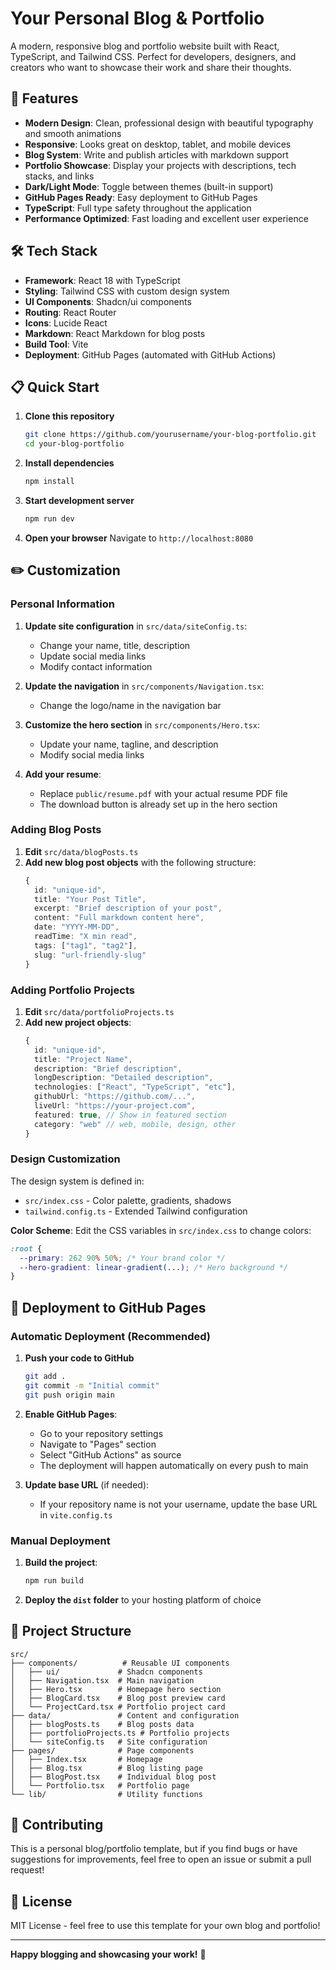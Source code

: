 # Your Personal Blog & Portfolio

A modern, responsive blog and portfolio website built with React, TypeScript, and Tailwind CSS. Perfect for developers, designers, and creators who want to showcase their work and share their thoughts.

## 🚀 Features

- **Modern Design**: Clean, professional design with beautiful typography and smooth animations
- **Responsive**: Looks great on desktop, tablet, and mobile devices
- **Blog System**: Write and publish articles with markdown support
- **Portfolio Showcase**: Display your projects with descriptions, tech stacks, and links
- **Dark/Light Mode**: Toggle between themes (built-in support)
- **GitHub Pages Ready**: Easy deployment to GitHub Pages
- **TypeScript**: Full type safety throughout the application
- **Performance Optimized**: Fast loading and excellent user experience

## 🛠️ Tech Stack

- **Framework**: React 18 with TypeScript
- **Styling**: Tailwind CSS with custom design system
- **UI Components**: Shadcn/ui components
- **Routing**: React Router
- **Icons**: Lucide React
- **Markdown**: React Markdown for blog posts
- **Build Tool**: Vite
- **Deployment**: GitHub Pages (automated with GitHub Actions)

## 📋 Quick Start

1. **Clone this repository**
   ```bash
   git clone https://github.com/yourusername/your-blog-portfolio.git
   cd your-blog-portfolio
   ```

2. **Install dependencies**
   ```bash
   npm install
   ```

3. **Start development server**
   ```bash
   npm run dev
   ```

4. **Open your browser**
   Navigate to `http://localhost:8080`

## ✏️ Customization

### Personal Information

1. **Update site configuration** in `src/data/siteConfig.ts`:
   - Change your name, title, description
   - Update social media links
   - Modify contact information

2. **Update the navigation** in `src/components/Navigation.tsx`:
   - Change the logo/name in the navigation bar

3. **Customize the hero section** in `src/components/Hero.tsx`:
   - Update your name, tagline, and description
   - Modify social media links

4. **Add your resume**:
   - Replace `public/resume.pdf` with your actual resume PDF file
   - The download button is already set up in the hero section

### Adding Blog Posts

1. **Edit** `src/data/blogPosts.ts`
2. **Add new blog post objects** with the following structure:
   ```typescript
   {
     id: "unique-id",
     title: "Your Post Title",
     excerpt: "Brief description of your post",
     content: "Full markdown content here",
     date: "YYYY-MM-DD",
     readTime: "X min read",
     tags: ["tag1", "tag2"],
     slug: "url-friendly-slug"
   }
   ```

### Adding Portfolio Projects

1. **Edit** `src/data/portfolioProjects.ts`
2. **Add new project objects**:
   ```typescript
   {
     id: "unique-id",
     title: "Project Name",
     description: "Brief description",
     longDescription: "Detailed description",
     technologies: ["React", "TypeScript", "etc"],
     githubUrl: "https://github.com/...",
     liveUrl: "https://your-project.com",
     featured: true, // Show in featured section
     category: "web" // web, mobile, design, other
   }
   ```

### Design Customization

The design system is defined in:
- `src/index.css` - Color palette, gradients, shadows
- `tailwind.config.ts` - Extended Tailwind configuration

**Color Scheme**: Edit the CSS variables in `src/index.css` to change colors:
```css
:root {
  --primary: 262 90% 50%; /* Your brand color */
  --hero-gradient: linear-gradient(...); /* Hero background */
}
```

## 🚀 Deployment to GitHub Pages

### Automatic Deployment (Recommended)

1. **Push your code to GitHub**
   ```bash
   git add .
   git commit -m "Initial commit"
   git push origin main
   ```

2. **Enable GitHub Pages**:
   - Go to your repository settings
   - Navigate to "Pages" section
   - Select "GitHub Actions" as source
   - The deployment will happen automatically on every push to main

3. **Update base URL** (if needed):
   - If your repository name is not your username, update the base URL in `vite.config.ts`

### Manual Deployment

1. **Build the project**:
   ```bash
   npm run build
   ```

2. **Deploy the `dist` folder** to your hosting platform of choice

## 📁 Project Structure

```
src/
├── components/          # Reusable UI components
│   ├── ui/             # Shadcn components
│   ├── Navigation.tsx  # Main navigation
│   ├── Hero.tsx        # Homepage hero section
│   ├── BlogCard.tsx    # Blog post preview card
│   └── ProjectCard.tsx # Portfolio project card
├── data/               # Content and configuration
│   ├── blogPosts.ts    # Blog posts data
│   ├── portfolioProjects.ts # Portfolio projects
│   └── siteConfig.ts   # Site configuration
├── pages/              # Page components
│   ├── Index.tsx       # Homepage
│   ├── Blog.tsx        # Blog listing page
│   ├── BlogPost.tsx    # Individual blog post
│   └── Portfolio.tsx   # Portfolio page
└── lib/                # Utility functions
```

## 🤝 Contributing

This is a personal blog/portfolio template, but if you find bugs or have suggestions for improvements, feel free to open an issue or submit a pull request!

## 📄 License

MIT License - feel free to use this template for your own blog and portfolio!

---

**Happy blogging and showcasing your work!** 🎉
